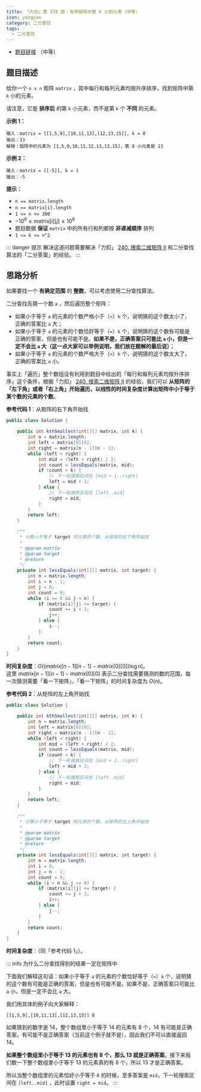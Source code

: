 ```yaml
---
title: 「力扣」第 378 题：有序矩阵中第 K 小的元素（中等）
icon: yongyan
category: 二分查找
tags:
  - 二分查找
---
```


- [题目链接](https://leetcode-cn.com/problems/kth-smallest-element-in-a-sorted-matrix/) （中等）

## 题目描述

给你一个 `n x n` 矩阵 `matrix` ，其中每行和每列元素均按升序排序，找到矩阵中第 `k` 小的元素。

请注意，它是 **排序后** 的第 `k` 小元素，而不是第 `k` 个 **不同** 的元素。

**示例 1：**

```
输入：matrix = [[1,5,9],[10,11,13],[12,13,15]], k = 8
输出：13
解释：矩阵中的元素为 [1,5,9,10,11,12,13,13,15]，第 8 小元素是 13
```

**示例 2：**

```
输入：matrix = [[-5]], k = 1
输出：-5
```

**提示：**

- `n == matrix.length`
- `n == matrix[i].length`
- `1 <= n <= 300`
- $-10^9 \le matrix[i][j] \le  10^9$
- 题目数据 **保证** `matrix` 中的所有行和列都按 **非递减顺序** 排列
- `1 <= k <= n^2`

::: danger 提示
解决这道问题需要解决「力扣」 [240. 搜索二维矩阵 II](/problems/search-a-2d-matrix-ii/) 和二分查找算法的「二分答案」的经验。
:::

## 思路分析

如果要找一个 **有确定范围** 的 **整数**，可以考虑使用二分查找算法。

二分查找先猜一个数 `a` ，然后遍历整个矩阵：

- 如果小于等于 `a` 的元素的个数严格小于（`<`）`k` 个，说明猜的这个数太小了，正确的答案比 `a` 大；
- 如果小于等于 `a` 的元素的个数恰好等于（`=`）`k` 个，说明猜的这个数有可能是正确的答案，但是也有可能不是。**如果不是，正确答案只可能比 `a` 小，但是一定不会比 `a` 大（这一点大家可以举例说明，我们放在题解的最后说）**；
- 如果小于等于 `a` 的元素的个数严格大于（`>`）`k` 个，说明猜的这个数太大了，正确的答案比 `a` 小。

事实上「遍历」整个数组没有利用到题目中给出的「每行和每列元素均按升序排序」这个条件，根据「力扣」 [240. 搜索二维矩阵 II](/problems/search-a-2d-matrix-ii/) 的经验，我们可以 **从矩阵的「左下角」或者「右上角」开始遍历，以线性的时间复杂度计算出矩阵中小于等于某个数的元素的个数**。

**参考代码 1**：从矩阵的右下角开始找

```java
public class Solution {

    public int kthSmallest(int[][] matrix, int k) {
        int n = matrix.length;
        int left = matrix[0][0];
        int right = matrix[n - 1][n - 1];
        while (left < right) {
            int mid = (left + right) / 2;
            int count = lessEquals(matrix, mid);
            if (count < k) {
                // 下一轮搜索区间在 [mid + 1..right]
                left = mid + 1;
            } else {
                // 下一轮搜索区间在 [left..mid]
                right = mid;
            }
        }
        return left;
    }

    /**
     * 计算小于等于 target 的元素的个数，从矩阵的右下角开始找
     *
     * @param matrix
     * @param target
     * @return
     */
    private int lessEquals(int[][] matrix, int target) {
        int n = matrix.length;
        int i = n - 1;
        int j = 0;
        int count = 0;
        while (i >= 0 && j < n) {
            if (matrix[i][j] <= target) {
                count += i + 1;
                j++;
            } else {
                i--;
            }
        }
        return count;
    }
}
```

**时间复杂度**：$O((matrix[n-1][n-1] - matrix[0][0]) \log n)$。  
这里 $matrix[n-1][n-1] - matrix[0][0]$ 表示二分查找需要猜测的数的范围，每一次猜测需要「看一下矩阵」，「看一下矩阵」的时间复杂度为 $O(n)$。

**参考代码 2**：从矩阵的左上角开始找

```java
public class Solution {

    public int kthSmallest(int[][] matrix, int k) {
        int n = matrix.length;
        int left = matrix[0][0];
        int right = matrix[n - 1][n - 1];
        while (left < right) {
            int mid = (left + right) / 2;
            int count = lessEquals(matrix, mid);
            if (count < k) {
                // 下一轮搜索区间在 [mid + 1..right]
                left = mid + 1;
            } else {
                // 下一轮搜索区间在 [left..mid]
                right = mid;
            }
        }
        return left;
    }

    /**
     * 计算小于等于 target 的元素的个数，从矩阵的左上角开始找
     *
     * @param matrix
     * @param target
     * @return
     */
    private int lessEquals(int[][] matrix, int target) {
        int n = matrix.length;
        int i = 0;
        int j = n - 1;
        int count = 0;
        while (i < n && j >= 0) {
            if (matrix[i][j] <= target) {
                count += j + 1;
                i++;
            } else {
                j--;
            }
        }
        return count;
    }
}
```

**时间复杂度**：（同「参考代码 1」）。

::: info 为什么二分查找得到的结果一定在矩阵中

下面我们解释这句话：如果小于等于 `a` 的元素的个数恰好等于（`=`）`k` 个，说明猜的这个数有可能是正确的答案，但是也有可能不是。如果不是，正确答案只可能比 `a` 小，但是一定不会比 `a` 大。

我们用具体的例子向大家解释：

```
[[1,5,9],[10,11,13],[12,13,15]] 8
```

如果猜到的数字是 $14$，整个数组里小于等于 $14$ 的元素有 $8$ 个，$14$ 有可能是正确答案，有可能不是正确答案（当前这个例子就不是），因此我们不可以直接返回 $14$。

**如果整个数组里小于等于 $13$ 的元素也有 $8$ 个，那么 $13$ 就是正确答案**。接下来我们数一下整个数组里小于等于 $13$ 的元素真的有 $8$ 个，所以 $13$ 才是正确答案。

所以当整个数组里的元素恰好小于等于 $k$ 的时候，至多答案是 `mid`，下一轮搜索区间在 `[left..mid]` ，此时设置 `right = mid`。
:::
